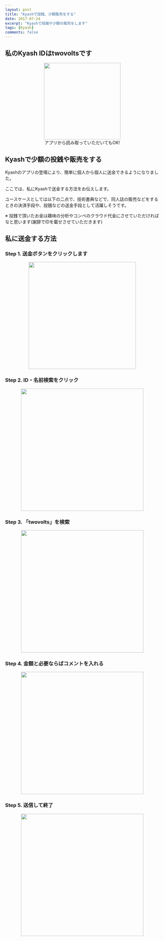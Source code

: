 ```yaml
---
layout: post
title: "Kyashで投銭、少額販売をする"
date: 2017-07-24
excerpt: "Kyashで投銭や少額の販売をします"
tags: [Kyash]
comments: false
---
```


## **私のKyash IDはtwovoltsです**
<div align="center">
  <img width="250px" src="https://user-images.githubusercontent.com/4949982/41201095-8a3a68d0-6cec-11e8-9788-10df4308f3b9.png">
</div>
<div align="center"> アプリから読み取っていただいてもOK! </div>

## Kyashで少額の投銭や販売をする
Kyashのアプリの登場により、簡単に個人から個人に送金できるようになりました。 

ここでは、私にKyashで送金する方法をお伝えします。  

ユースケースとしては以下の二点で、技術書典などで、同人誌の販売などをするときの決済手段や、投銭などの送金手段として活躍しそうです。  

※ 投銭で頂いたお金は趣味の分析やコンペのクラウド代金にさせていただければなと思います(謝辞でIDを載せさせていただきます)

## 私に送金する方法  

### Step 1. 送金ボタンをクリックします
<div align="center"> 
  <img width="350px" src="https://user-images.githubusercontent.com/4949982/41200454-b47bba66-6cdf-11e8-92e3-829f231d0b2f.png">
</div>

### Step 2. ID・名前検索をクリック
<div align="center"> 
  <img width="400px" src="https://user-images.githubusercontent.com/4949982/41200307-38c381a8-6cdd-11e8-85e4-507cd02930e3.png">
</div>

### Step 3. 「twovolts」を検索
<div align="center"> 
  <img width="400px" src="https://user-images.githubusercontent.com/4949982/41200498-76491850-6ce0-11e8-92b6-6e469530ee3d.png">
</div>

### Step 4. 金額と必要ならばコメントを入れる
<div align="center"> 
  <img width="400px" src="https://user-images.githubusercontent.com/4949982/41200529-15d770d8-6ce1-11e8-8297-7e107af022e0.png">
</div>

### Step 5. 送信して終了
<div align="center"> 
  <img width="400px" src="https://user-images.githubusercontent.com/4949982/41200577-0de079e6-6ce2-11e8-8ddc-e6ab534b0408.png">
</div>

